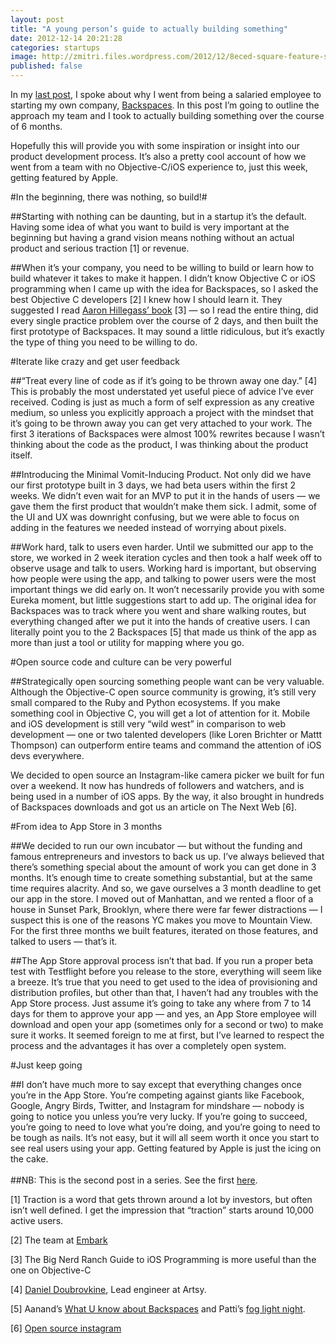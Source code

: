 ```yaml
---
layout: post
title: "A young person’s guide to actually building something"
date: 2012-12-14 20:21:28
categories: startups
image: http://zmitri.files.wordpress.com/2012/12/8eced-square-feature-scaled1000.jpg?w=500&h=500
published: false
---
```


In my [last post](/startups/2012/12/07/young-persons-guide-to-quitting-your-job.html), I spoke about why I went from being a salaried employee to starting my own company, [Backspaces](http://backspac.es). In this post I’m going to outline the approach my team and I took to actually building something over the course of 6 months.

Hopefully this will provide you with some inspiration or insight into our product development process. It’s also a pretty cool account of how we went from a team with no Objective-C/iOS experience to, just this week, getting featured by Apple.

#In the beginning, there was nothing, so build!#

##Starting with nothing can be daunting, but in a startup it’s the default.
Having some idea of what you want to build is very important at the beginning but having a grand vision means nothing without an actual product and serious traction \[1\] or revenue.

##When it’s your company, you need to be willing to build or learn how to build whatever it takes to make it happen.
I didn’t know Objective C or iOS programming when I came up with the idea for Backspaces, so I asked the best Objective C developers \[2\] I knew how I should learn it. They suggested I read [Aaron Hillegass’ book](http://www.amazon.com/gp/product/0321821521/ref=as_li_qf_sp_asin_tl?ie=UTF8&camp=1789&creative=9325&creativeASIN=0321821521&linkCode=as2&tag=arbor02-20) \[3\] — so I read the entire thing, did every single practice problem over the course of 2 days, and then built the first prototype of Backspaces. It may sound a little ridiculous, but it’s exactly the type of thing you need to be willing to do.

#Iterate like crazy and get user feedback

##“Treat every line of code as if it’s going to be thrown away one day.” \[4\]
This is probably the most understated yet useful piece of advice I’ve ever received. Coding is just as much a form of self expression as any creative medium, so unless you explicitly approach a project with the mindset that it’s going to be thrown away you can get very attached to your work. The first 3 iterations of Backspaces were almost 100% rewrites because I wasn’t thinking about the code as the product, I was thinking about the product itself.

##Introducing the Minimal Vomit-Inducing Product.
Not only did we have our first prototype built in 3 days, we had beta users within the first 2 weeks. We didn’t even wait for an MVP to put it in the hands of users — we gave them the first product that wouldn’t make them sick. I admit, some of the UI and UX was downright confusing, but we were able to focus on adding in the features we needed instead of worrying about pixels.

##Work hard, talk to users even harder.
Until we submitted our app to the store, we worked in 2 week iteration cycles and then took a half week off to observe usage and talk to users. Working hard is important, but observing how people were using the app, and talking to power users were the most important things we did early on. It won’t necessarily provide you with some Eureka moment, but little suggestions start to add up. The original idea for Backspaces was to track where you went and share walking routes, but everything changed after we put it into the hands of creative users. I can literally point you to the 2 Backspaces \[5\] that made us think of the app as more than just a tool or utility for mapping where you go.



#Open source code and culture can be very powerful

##Strategically open sourcing something people want can be very valuable.
Although the Objective-C open source community is growing, it’s still very small compared to the Ruby and Python ecosystems. If you make something cool in Objective C, you will get a lot of attention for it. Mobile and iOS development is still very “wild west” in comparison to web development — one or two talented developers (like Loren Brichter or Mattt Thompson) can outperform entire teams and command the attention of iOS devs everywhere.

We decided to open source an Instagram-like camera picker we built for fun over a weekend. It now has hundreds of followers and watchers, and is being used in a number of iOS apps. By the way, it also brought in hundreds of Backspaces downloads and got us an article on The Next Web \[6\].

#From idea to App Store in 3 months

##We decided to run our own incubator — but without the funding and famous entrepreneurs and investors to back us up.
I’ve always believed that there’s something special about the amount of work you can get done in 3 months. It’s enough time to create something substantial, but at the same time requires alacrity. And so, we gave ourselves a 3 month deadline to get our app in the store. I moved out of Manhattan, and we rented a floor of a house in Sunset Park, Brooklyn, where there were far fewer distractions — I suspect this is one of the reasons YC makes you move to Mountain View. For the first three months we built features, iterated on those features, and talked to users — that’s it.

##The App Store approval process isn’t that bad.
If you run a proper beta test with Testflight before you release to the store, everything will seem like a breeze. It’s true that you need to get used to the idea of provisioning and distribution profiles, but other than that, I haven’t had any troubles with the App Store process. Just assume it’s going to take any where from 7 to 14 days for them to approve your app — and yes, an App Store employee will download and open your app (sometimes only for a second or two) to make sure it works. It seemed foreign to me at first, but I’ve learned to respect the process and the advantages it has over a completely open system.

#Just keep going

##I don’t have much more to say except that everything changes once you’re in the App Store.
You’re competing against giants like Facebook, Google, Angry Birds, Twitter, and Instagram for mindshare — nobody is going to notice you unless you’re very lucky. If you’re going to succeed, you’re going to need to love what you’re doing, and you’re going to need to be tough as nails. It’s not easy, but it will all seem worth it once you start to see real users using your app. Getting featured by Apple is just the icing on the cake.
<br /><br />
##NB: This is the second post in a series. See the first [here](/startups/2012/12/07/young-persons-guide-to-quitting-your-job.html).

\[1\] Traction is a word that gets thrown around a lot by investors, but often isn’t well defined. I get the impression that “traction” starts around 10,000 active users.

\[2\] The team at [Embark](http://letsembark.com) 

\[3\] The Big Nerd Ranch Guide to iOS Programming is more useful than the one on Objective-C

\[4\] [Daniel Doubrovkine](http://twitter.com/dblockdotorg), Lead engineer at Artsy.

\[5\] Aanand’s [What U know about Backspaces](http://backspac.es/r/4meLz27LlN) and Patti’s [fog light night](http://www.backspac.es/r/FabeIe7jBz).

\[6\] [Open source instagram](http://thenextweb.com/dd/2012/08/22/heres-open-source-instagram-clone-develop)
